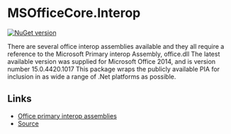 ﻿# MSOfficeCore.Interop

[![NuGet version](https://img.shields.io/nuget/v/MSOfficeCore.Interop)](https://www.nuget.org/packages/MSOfficeCore.Interop/)

There are several office interop assemblies available and they all require a reference to the Microsoft Primary interop Assembly, office.dll
The latest available version was supplied for Microsoft Office 2014, and is version number 15.0.4420.1017
This package wraps the publicly available PIA for inclusion in as wide a range of .Net platforms as possible.

## Links

- [Office primary interop assemblies](https://learn.microsoft.com/en-us/visualstudio/vsto/office-primary-interop-assemblies?view=vs-2022)
- [Source](https://github.com/MarkJacksonSoft/MSOfficeCore.Interop)
  
